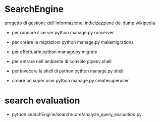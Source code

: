 # SearchEngine
progetto di gestione dell'informazione, indicizazzione dei dump wikipedia

- per runnare il server python manage.py runserver

- per creare le migrazioni python manage.py makemigrations
- per effettuarle python manage.py migrate

- per entrare nell'ambiente di console pipenv shell
- per invocare la shell di python python manage.py shell

- creare un super user python manage.py createsuperuser

# search evaluation

- python searchEngine/search/core/analyze_query_evaluation.py